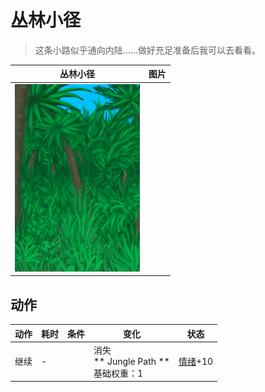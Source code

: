 # 丛林小径  
> 这条小路似乎通向内陆……做好充足准备后我可以去看看。  
  
  丛林小径  |   图片   
 ----  |  ----:   
   |  <img decoding="async" src="Sprite/Jungle.png" href="a.md" style="max-width:300px;max-height:300px;">   
  
## 动作  
动作  |  耗时  |  条件  |  变化  |  状态  
----  |  ----  |  ----  |  ----  |  ----  
继续<br>  |  -  |    |  消失<br>** Jungle Path **<br>基础权重：1<br>  |  [情绪](Morale.md)+10  
